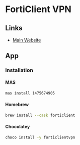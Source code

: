 # FortiClient VPN

## Links

- [Main Website](https://forticlient.com)

## App

### Installation

#### MAS

```sh
mas install 1475674905
```

#### Homebrew

```sh
brew install --cask forticlient
```

#### Chocolatey

```sh
choco install -y forticlientvpn
```

<!-- ### Tips

#### Disable Auto Start

https://sibunglon.com/2019/12/29/disable-forticlient-auto-start-on-macos/

```sh
sudo defaults write /Library/LaunchAgents/com.fortinet.forticlient.fct_launcher.plist RunAtLoad -boolean false
``` -->

<!-- ## Docker

https://github.com/alvsanand/forticlient-vpn-docker

```sh
docker run --rm -it \
  --privileged \
  --name fortisslvpn \
  --env="DISPLAY" \
  --env="LC_ALL=C" \
  --env="QT_X11_NO_MITSHM=1" \
  -v "/tmp/.X11-unix:/tmp/.X11-unix:rw" \
  -v <PATH_TO_CPN_HISTORY_CONFIG_FILE>:/root/.fctsslvpnhistory \
  -v <PATH_TO_CERTIFICATE>:/opt/cer.p12 \
  -p 3128:3128
  alvsanand/forticlient-vpn-docker
``` -->
